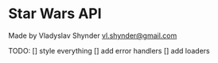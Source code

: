 # Star Wars API

Made by Vladyslav Shynder <vl.shynder@gmail.com>

TODO:
[] style everything
[] add error handlers
[] add loaders
